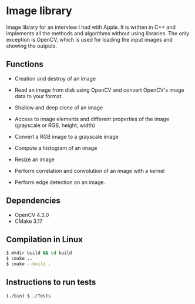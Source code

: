 # Image library
Image library for an interview I had with Apple. It is written in C++ and implements all the methods and algorithms without using libraries. The only exception is OpenCV, which is used for loading the input images and showing the outputs. 

## Functions
- Creation and destroy of an image
- Read an image from disk using OpenCV and convert OpenCV's image data to your format.
- Shallow and deep clone of an image
- Access to image elements and different properties of the image (grayscale or RGB, height, width)

- Convert a RGB image to a grayscale image
- Compute a histogram of an image
- Resize an image
- Perform correlation and convolution of an image with a kernel
- Perform edge detection on an image.

## Dependencies
- OpenCV 4.3.0
- CMake 3.17

## Compilation in Linux
```bash
$ mkdir build && cd build
$ cmake ..
$ cmake --build .
```

## Instructions to run tests
```bash
(./bin) $ ./Tests
```